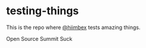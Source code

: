 # testing-things

This is the repo where [@hiimbex](https://github.com/hiimbex) tests amazing things.

Open Source Summit Suck
